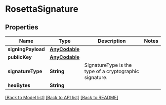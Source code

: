 # RosettaSignature

## Properties
Name | Type | Description | Notes
------------ | ------------- | ------------- | -------------
**signingPayload** | [**AnyCodable**](AnyCodable.md) |  | 
**publicKey** | [**AnyCodable**](AnyCodable.md) |  | 
**signatureType** | **String** | SignatureType is the type of a cryptographic signature. | 
**hexBytes** | **String** |  | 

[[Back to Model list]](../README.md#documentation-for-models) [[Back to API list]](../README.md#documentation-for-api-endpoints) [[Back to README]](../README.md)


